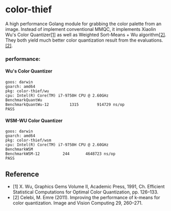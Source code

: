 # color-thief

A high performance Golang module for grabbing the color palette from an image. Instead of 
implement conventional MMQC, it implements Xiaolin Wu's Color Quantizer[[1]](#1) as well as
Weighted Sort-Means + Wu algorithm[[2]](#2). They both yield 
much better color quantization result from the evaluations.[[2]](#2).

### performance:
#### Wu's Color Quantizer
 ```
goos: darwin
goarch: amd64
pkg: color-thief/wu
cpu: Intel(R) Core(TM) i7-9750H CPU @ 2.60GHz
BenchmarkQuantWu
BenchmarkQuantWu-12    	    1315	    914729 ns/op
PASS
```

#### WSM-WU Color Quantizer
```
goos: darwin
goarch: amd64
pkg: color-thief/wsm
cpu: Intel(R) Core(TM) i7-9750H CPU @ 2.60GHz
BenchmarkWSM
BenchmarkWSM-12    	     244	   4648723 ns/op
PASS
```
## Reference
 - <a id="1">[1]</a>
   X. Wu, Graphics Gems Volume II, Academic Press, 1991, Ch. Efficient Statistical Computations for Optimal Color Quantization, pp. 126–133.
 - <a id="2">[2]</a>
   Celebi, M. Emre (2011).
   Improving the performance of k-means for color quantization.
   Image and Vision Computing 29, 260–271.
   
 
